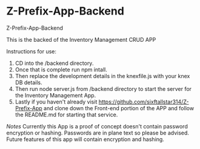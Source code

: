 # Z-Prefix-App-Backend
Z-Prefix-App-Backend

This is the backed of the Inventory Management CRUD APP 

Instructions for use: 
1. CD into the /backend directory. 
2. Once that is complete run npm intall. 
3. Then replace the development details in the knexfile.js with your knex DB details. 
4. Then run node server.js from /backend directory to start the server for the Inventory Management App. 
5. Lastly if you haven't already visit https://github.com/sixftallstar314/Z-Prefix-App and clone down the Front-end portion of the APP and follow the README.md for starting that service. 


*Notes*
Currently this App is a proof of concept doesn't contain password encryption or hashing. Passwords are in plane text so please be advised.
Future features of this app will contain encryption and hashing. 
